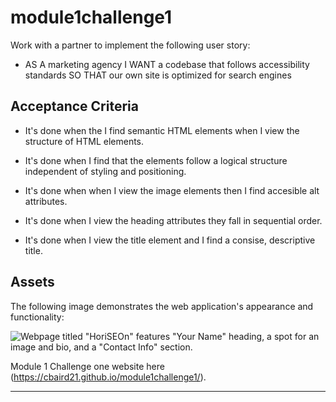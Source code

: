 # module1challenge1

Work with a partner to implement the following user story:

- AS A marketing agency
  I WANT a codebase that follows accessibility standards
  SO THAT our own site is optimized for search engines

## Acceptance Criteria

- It's done when the I find semantic HTML elements when I view the structure of HTML elements.

- It's done when I find that the elements follow a logical structure independent of styling and positioning.

- It's done when when I view the image elements then I find accesible alt attributes.

- It's done when I view the heading attributes they fall in sequential order.

- It's done when I view the title element and I find a consise, descriptive title.

## Assets

The following image demonstrates the web application's appearance and functionality:

![Webpage titled "HoriSEOn" features "Your Name" heading, a spot for an image and bio, and a "Contact Info" section.](./assets/image-1.png)

Module 1 Challenge one website here (https://cbaird21.github.io/module1challenge1/).

---
